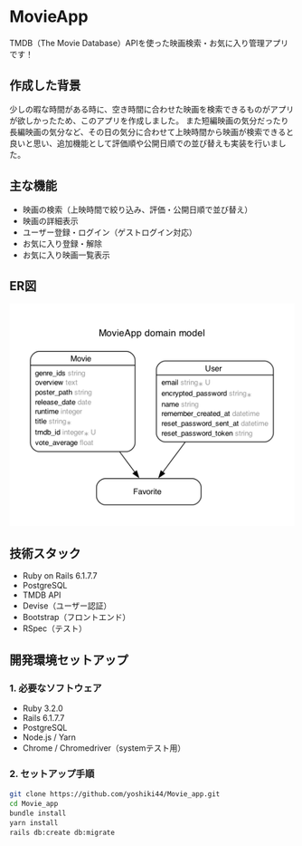 # MovieApp

TMDB（The Movie Database）APIを使った映画検索・お気に入り管理アプリです！

## 作成した背景
少しの暇な時間がある時に、空き時間に合わせた映画を検索できるものがアプリが欲しかったため、このアプリを作成しました。
また短編映画の気分だったり長編映画の気分など、その日の気分に合わせて上映時間から映画が検索できると良いと思い、追加機能として評価順や公開日順での並び替えも実装を行いました。

## 主な機能

- 映画の検索（上映時間で絞り込み、評価・公開日順で並び替え）
- 映画の詳細表示
- ユーザー登録・ログイン（ゲストログイン対応）
- お気に入り登録・解除
- お気に入り映画一覧表示

## ER図

![ER図](./erd.png)

## 技術スタック

- Ruby on Rails 6.1.7.7
- PostgreSQL
- TMDB API
- Devise（ユーザー認証）
- Bootstrap（フロントエンド）
- RSpec（テスト）

## 開発環境セットアップ

### 1. 必要なソフトウェア

- Ruby 3.2.0
- Rails 6.1.7.7
- PostgreSQL
- Node.js / Yarn
- Chrome / Chromedriver（systemテスト用）

### 2. セットアップ手順

```sh
git clone https://github.com/yoshiki44/Movie_app.git
cd Movie_app
bundle install
yarn install
rails db:create db:migrate
